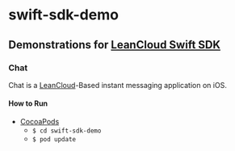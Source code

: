 # swift-sdk-demo

## Demonstrations for [LeanCloud Swift SDK](https://github.com/leancloud/swift-sdk)

### Chat

Chat is a [LeanCloud](https://leancloud.cn)-Based instant messaging application on iOS.

#### How to Run

* [CocoaPods](https://cocoapods.org)
	* `$ cd swift-sdk-demo`
	* `$ pod update`